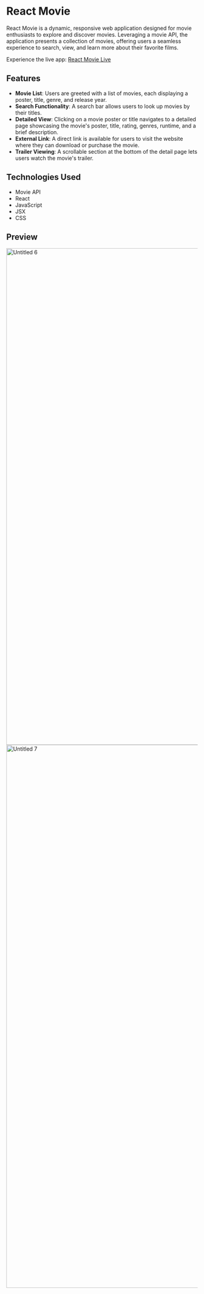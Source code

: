 # React Movie

React Movie is a dynamic, responsive web application designed for movie enthusiasts to explore and discover movies. Leveraging a movie API, the application presents a collection of movies, offering users a seamless experience to search, view, and learn more about their favorite films.

Experience the live app: [React Movie Live](https://ella-kim913.github.io/React_Movie/)

## Features

- **Movie List**: Users are greeted with a list of movies, each displaying a poster, title, genre, and release year.
- **Search Functionality**: A search bar allows users to look up movies by their titles.
- **Detailed View**: Clicking on a movie poster or title navigates to a detailed page showcasing the movie's poster, title, rating, genres, runtime, and a brief description.
- **External Link**: A direct link is available for users to visit the website where they can download or purchase the movie.
- **Trailer Viewing**: A scrollable section at the bottom of the detail page lets users watch the movie's trailer.

## Technologies Used

- Movie API
- React
- JavaScript
- JSX
- CSS

## Preview

<img width="1303" alt="Untitled 6" src="https://github.com/Ella-Kim913/React_Converter/assets/132117916/51d59861-9763-4ff0-9d97-a73b6d0f34d5">

<img width="1425" alt="Untitled 7" src="https://github.com/Ella-Kim913/React_Converter/assets/132117916/7c742b0b-40ae-4c27-a5cd-3e91c791cdb3">
